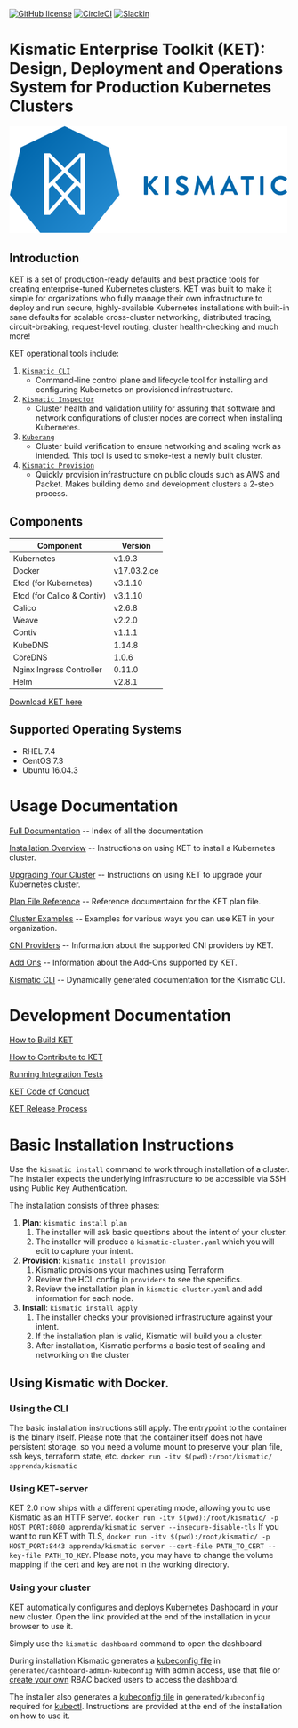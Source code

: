 [![GitHub license](https://img.shields.io/badge/license-Apache%20License%202.0-blue.svg)](LICENSE)
[![CircleCI](https://circleci.com/gh/apprenda/kismatic.svg?style=svg)](https://circleci.com/gh/apprenda/kismatic)
[![Slackin](http://slack.kismatic.com/badge.svg)](http://slack.kismatic.com/)

# Kismatic Enterprise Toolkit (KET): Design, Deployment and Operations System for Production Kubernetes Clusters

<img src="https://github.com/apprenda/kismatic/raw/master/docs/logo/KET_logo.png" width="500" />

## Introduction

KET is a set of production-ready defaults and best practice tools for creating enterprise-tuned Kubernetes clusters. KET was built to make it simple for organizations who fully manage their own infrastructure to deploy and run secure, highly-available Kubernetes installations with built-in sane defaults for scalable cross-cluster networking, distributed tracing, circuit-breaking, request-level routing, cluster health-checking and much more!

KET operational tools include:

1. [`Kismatic CLI`](docs/install.md)
   * Command-line control plane and lifecycle tool for installing and configuring Kubernetes on provisioned infrastructure.
2. [`Kismatic Inspector`](cmd/kismatic-inspector/README.md)
   * Cluster health and validation utility for assuring that software and network configurations of cluster nodes are correct when installing Kubernetes.
3. [`Kuberang`](https://github.com/apprenda/kuberang)
   * Cluster build verification to ensure networking and scaling work as intended. This tool is used to smoke-test a newly built cluster.
4. [`Kismatic Provision`](https://github.com/apprenda/kismatic-provision)
   * Quickly provision infrastructure on public clouds such as AWS and Packet. Makes building demo and development clusters a 2-step process.

## Components
| Component | Version |
| --- | --- |
| Kubernetes | v1.9.3 |
| Docker | v17.03.2.ce |
| Etcd (for Kubernetes) | v3.1.10 |
| Etcd (for Calico & Contiv) | v3.1.10 |
| Calico | v2.6.8 |
| Weave | v2.2.0 |
| Contiv | v1.1.1 |
| KubeDNS | 1.14.8 |
| CoreDNS | 1.0.6 |
| Nginx Ingress Controller | 0.11.0 |
| Helm | v2.8.1 |


[Download KET here](https://github.com/apprenda/kismatic/releases)

## Supported Operating Systems
- RHEL 7.4
- CentOS 7.3
- Ubuntu 16.04.3

# Usage Documentation

[Full Documentation](docs/README.md) -- Index of all the documentation

[Installation Overview](docs/install.md) -- Instructions on using KET to install a Kubernetes cluster.

[Upgrading Your Cluster](docs/upgrade.md) -- Instructions on using KET to upgrade your Kubernetes cluster.

[Plan File Reference](docs/plan-file-reference.md) -- Reference documentaion for the KET plan file.

[Cluster Examples](docs/intent.md) -- Examples for various ways you can use KET in your organization.

[CNI Providers](docs/networking.md) -- Information about the supported CNI providers by KET.

[Add Ons](docs/add_ons.md) -- Information about the Add-Ons supported by KET.

[Kismatic CLI](https://github.com/apprenda/kismatic/tree/master/docs/kismatic-cli) -- Dynamically generated documentation for the Kismatic CLI.

# Development Documentation

[How to Build KET](docs/development/BUILDING.md)

[How to Contribute to KET](docs/development/CONTRIBUTING.md)

[Running Integration Tests](docs/development/INTEGRATION_TESTING.md)

[KET Code of Conduct](docs/development/code-of-conduct.md)

[KET Release Process](docs/development/RELEASE.md)

# Basic Installation Instructions
Use the `kismatic install` command to work through installation of a cluster. The installer expects the underlying infrastructure to be accessible via SSH using Public Key Authentication.

The installation consists of three phases:

1. **Plan**: `kismatic install plan`
   1. The installer will ask basic questions about the intent of your cluster.
   2. The installer will produce a `kismatic-cluster.yaml` which you will edit to capture your intent.
2. **Provision**: `kismatic install provision`
   1. Kismatic provisions your machines using Terraform
   2. Review the HCL config in `providers` to see the specifics.
   3. Review the installation plan in `kismatic-cluster.yaml` and add information for each node.
3. **Install**: `kismatic install apply`
   1. The installer checks your provisioned infrastructure against your intent.
   2. If the installation plan is valid, Kismatic will build you a cluster.
   3. After installation, Kismatic performs a basic test of scaling and networking on the cluster

## Using Kismatic with Docker.

### Using the CLI

The basic installation instructions still apply. The entrypoint to the container is the binary itself. Please note that the container itself does not have persistent storage, so you need a volume mount to preserve your plan file, ssh keys, terraform state, etc.
`docker run -itv $(pwd):/root/kismatic/ apprenda/kismatic`

### Using KET-server 

KET 2.0 now ships with a different operating mode, allowing you to use Kismatic as an HTTP server.
`docker run -itv $(pwd):/root/kismatic/ -p HOST_PORT:8080 apprenda/kismatic server --insecure-disable-tls`
If you want to run KET with TLS, `docker run -itv $(pwd):/root/kismatic/ -p HOST_PORT:8443 apprenda/kismatic server --cert-file PATH_TO_CERT --key-file PATH_TO_KEY`. Please note, you may have to change the volume mapping if the cert and key are not in the working directory. 

### Using your cluster

KET automatically configures and deploys [Kubernetes Dashboard](http://kubernetes.io/docs/user-guide/ui/) in your new cluster. Open the link provided at the end of the installation in your browser to use it.

Simply use the `kismatic dashboard` command to open the dashboard

During installation Kismatic generates a [kubeconfig file](http://kubernetes.io/docs/user-guide/kubeconfig-file/) in `generated/dashboard-admin-kubeconfig` with admin access, use that file or [create your own](https://github.com/kubernetes/dashboard/wiki/Creating-sample-user) RBAC backed users to access the dashboard.

The installer also generates a [kubeconfig file](http://kubernetes.io/docs/user-guide/kubeconfig-file/) in `generated/kubeconfig` required for [kubectl](http://kubernetes.io/docs/user-guide/kubectl-overview/). Instructions are provided at the end of the installation on how to use it.
